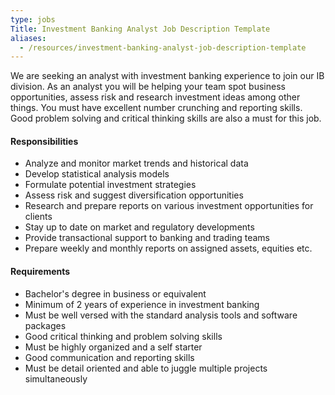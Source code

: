 ```yaml
---
type: jobs
Title: Investment Banking Analyst Job Description Template
aliases:
  - /resources/investment-banking-analyst-job-description-template
---
```


We are seeking an analyst with investment banking experience to join our IB division. As an analyst you will be helping your team spot business opportunities, assess risk and research investment ideas among other things. You must have excellent number crunching and reporting skills. Good problem solving and critical thinking skills are also a must for this job.

#### Responsibilities

- Analyze and monitor market trends and historical data
- Develop statistical analysis models
- Formulate potential investment strategies
- Assess risk and suggest diversification opportunities
- Research and prepare reports on various investment opportunities for clients
- Stay up to date on market and regulatory developments
- Provide transactional support to banking and trading teams
- Prepare weekly and monthly reports on assigned assets, equities etc.

#### Requirements

- Bachelor's degree in business or equivalent
- Minimum of 2 years of experience in investment banking
- Must be well versed with the standard analysis tools and software packages
- Good critical thinking and problem solving skills
- Must be highly organized and a self starter
- Good communication and reporting skills
- Must be detail oriented and able to juggle multiple projects simultaneously
